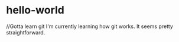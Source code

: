 # hello-world
//Gotta learn git
I'm currently learning how git works. It seems pretty straightforward.
